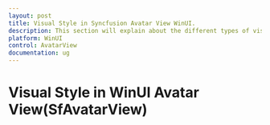 ```yaml
---
layout: post
title: Visual Style in Syncfusion Avatar View WinUI.
description: This section will explain about the different types of visual style that exists in WinUI SfAvatarView.
platform: WinUI
control: AvatarView
documentation: ug
---
```


# Visual Style in WinUI Avatar View(SfAvatarView)